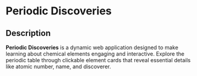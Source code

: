 # Periodic Discoveries  

## Description  
**Periodic Discoveries** is a dynamic web application designed to make learning about chemical elements engaging and interactive. Explore the periodic table through clickable element cards that reveal essential details like atomic number, name, and discoverer.
